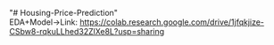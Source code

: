 "# Housing-Price-Prediction" <br />
EDA+Model->Link: https://colab.research.google.com/drive/1jfqkjize-CSbw8-rqkuLLhed32ZlXe8L?usp=sharing
